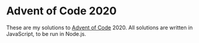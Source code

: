 # Advent of Code 2020

These are my solutions to [Advent of Code](https://adventofcode.com/) 2020. All solutions are written in JavaScript, to be run in Node.js.

